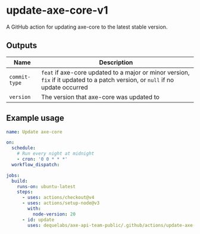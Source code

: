 # update-axe-core-v1

A GitHub action for updating axe-core to the latest stable version.

## Outputs

| Name          | Description                                                                                                            |
| --------------| ---------------------------------------------------------------------------------------------------------------------- |
| `commit-type` | `feat` if axe-core updated to a major or minor version, `fix` if it updated to a patch version, or `null` if no update occurred |
| `version`     | The version that axe-core was updated to |

## Example usage

```yaml
name: Update axe-core

on:
  schedule:
    # Run every night at midnight
    - cron: '0 0 * * *'
  workflow_dispatch:

jobs:
  build:
    runs-on: ubuntu-latest
    steps:
      - uses: actions/checkout@v4
      - uses: actions/setup-node@v3
        with:
          node-version: 20
      - id: update
        uses: dequelabs/axe-api-team-public/.github/actions/update-axe-core-v1@main
```
